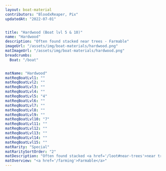 ```yaml
---
layout: boat-material
contributors: "BloodxReaper, Pix"
updatedAt: "2022-07-01"


title: "Hardwood (Boat lvl 5 & 10)"
name: "Hardwood"
description: "Often found stacked near trees - Farmable"
imageUrl: "/assets/img/boat-materials/hardwood.png"
matImageUrl: "/assets/img/boat-materials/hardwood.png"
breadcrumbs:
  Boat: "/boat"


matName: "Hardwood"
matReqBoatLvl1: ""
matReqBoatLvl2: ""
matReqBoatLvl3: ""
matReqBoatLvl4: ""
matReqBoatLvl5: "4"
matReqBoatLvl6: ""
matReqBoatLvl7: ""
matReqBoatLvl8: ""
matReqBoatLvl9: ""
matReqBoatLvl10: "7"
matReqBoatLvl11: ""
matReqBoatLvl12: ""
matReqBoatLvl13: ""
matReqBoatLvl14: ""
matReqBoatLvl15: ""
matRarity: "Special"
matRaritySortOrder: "2"
matDescription: "Often found stacked <a href='/loot#near-trees'>near trees</a>"
matOverview: "<a href='/farming'>Farmable</a>"
---
```



